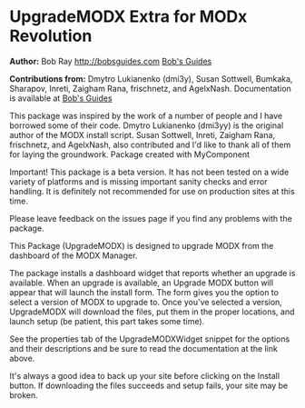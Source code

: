 UpgradeMODX Extra for MODx Revolution
=======================================


**Author:** Bob Ray <http://bobsguides.com> [Bob's Guides](http://bobsguides.com)

**Contributions from:** Dmytro Lukianenko (dmi3y), Susan Sottwell, Bumkaka, Sharapov, Inreti, Zaigham Rana, frischnetz, and AgelxNash.
Documentation is available at [Bob's Guides](http://bobsguides.com/upgrade-modx-package.html)

This package was inspired by the work of a number of people and I have borrowed some of their code. Dmytro Lukianenko (dmi3yy) is the original author of the MODX install script. Susan Sottwell, Inreti, Zaigham Rana, frischnetz, and AgelxNash, also contributed and I'd like to thank all of them for laying the groundwork.
Package created with MyComponent

Important! This package is a beta version. It has not been tested on a wide variety of platforms and is missing important sanity checks and error handling. It is definitely not recommended for use on production sites at this time. 

Please leave feedback on the issues page if you find any problems with the package.

This Package (UpgradeMODX) is designed to upgrade MODX from the dashboard of the MODX Manager.

The package installs a dashboard widget that reports whether an upgrade is available. When an upgrade is available, an Upgrade MODX button will appear that will launch the install form. The form gives you the option to select a version of MODX to upgrade to. Once you've selected a version, UpgradeMODX will download the files, put them in the proper locations, and launch setup (be patient, this part takes some time).
 
 See the properties tab of the UpgradeMODXWidget snippet for the options and their descriptions and be sure to read the documentation at the link above.
 
 It's always a good idea to back up your site before clicking on the Install button. If downloading the files succeeds and setup fails, your site may be broken.
 
 